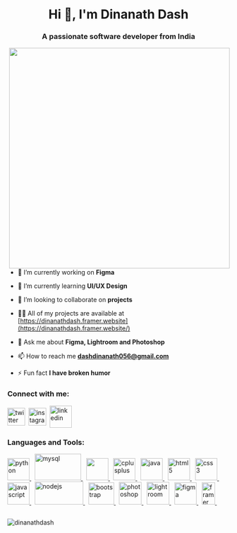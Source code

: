 <h1 align="center">Hi 👋, I'm Dinanath Dash</h1>
<h3 align="center">A passionate software developer from India</h3>


<p>
<img align="right" src="https://user-images.githubusercontent.com/108653031/188369724-c5784acd-b5d0-40cf-91f0-7c67fca9eb50.png"width=500>
</p>

- 🔭 I’m currently working on **Figma**

- 🌱 I’m currently learning **UI/UX Design**

- 👯 I’m looking to collaborate on **projects**

- 👨‍💻 All of my projects are available at [https://dinanathdash.framer.website](https://dinanathdash.framer.website/)

- 💬 Ask me about **Figma, Lightroom and Photoshop**

- 📫 How to reach me **dashdinanath056@gmail.com**

- ⚡ Fun fact **I have broken humor**

<h3 align="left">Connect with me:</h3>
<p align="left">
<a href="https://x.com/DinanathDash" target="_blank"><img align="center" src="https://cdn.brandfetch.io/idS5WhqBbM/theme/light/logo.svg?k=bfHSJFAPEG" alt="twitter" height="40" width="40" /></a>&nbsp
<a href="https://instagram.com/dinanath_dash" target="_blank"><img align="center" src="https://cdn.brandfetch.io/ido5G85nya/theme/light/symbol.svg?k=bfHSJFAPEG" alt="instagram" height="40" width="40" /></a>&nbsp
<a href="https://linkedin.com/in/dinanathdash" target="_blank"><img align="center" src="https://cdn.brandfetch.io/idJFz6sAsl/theme/dark/symbol.svg?k=bfHSJFAPEG" alt="linkedin" height="50" width="50" /></a>
</p>

<h3 align="left">Languages and Tools:</h3>
<p align="left"> </p>
<a href="https://www.python.org" target="_blank" rel="noreferrer"> <img src="https://cdn.brandfetch.io/idbpOFBgcc/theme/dark/logo.svg?k=bfHSJFAPEG" alt="python" width="50" height="50"/> </a>&nbsp 
<a href="https://www.mysql.com/" target="_blank" rel="noreferrer"> <img src="https://cdn.brandfetch.io/idBdG8DdKe/theme/dark/logo.svg?k=bfHSJFAPEG" alt="mysql" width="105" height="60"/> </a>&nbsp
<a href="https://www.w3schools.com/c/c_intro.php" target="_blank" rel="noreferrer"> <img src="https://upload.wikimedia.org/wikipedia/commons/thumb/archive/3/35/20190417225046%21The_C_Programming_Language_logo.svg/120px-The_C_Programming_Language_logo.svg.png" width="50" height="50"/> </a>&nbsp 
<a href="https://www.w3schools.com/cpp/" target="_blank" rel="noreferrer"> <img src="https://cdn4.iconfinder.com/data/icons/logos-brands-in-colors/404/c_logo-64.png" alt="cplusplus" width="50" height="50"/> </a>&nbsp 
<a href="https://www.java.com" target="_blank" rel="noreferrer"> <img src="https://cdn-icons-png.flaticon.com/128/226/226777.png" alt="java" width="50" height="50"/> </a>&nbsp
<a href="https://www.w3.org/html/" target="_blank" rel="noreferrer"> <img src="https://cdn1.iconfinder.com/data/icons/logotypes/32/badge-html-5-64.png" alt="html5" width="50" height="50"/> </a>&nbsp
<a href="https://www.w3schools.com/css/" target="_blank" rel="noreferrer"> <img src="https://cdn1.iconfinder.com/data/icons/logotypes/32/badge-css-3-64.png" alt="css3" width="50" height="50"/> </a>&nbsp
<a href="https://developer.mozilla.org/en-US/docs/Web/JavaScript" target="_blank" rel="noreferrer"> <img src="https://cdn-icons-png.flaticon.com/128/5968/5968292.png" alt="javascript" width="50" height="50"/> </a>&nbsp
<a href="https://nodejs.org/en/about" target="_blank" rel="noreferrer"> <img src="https://nodejs.org/static/images/logo.svg" alt="nodejs" width="110" height="52"/> </a>&nbsp
<a href="https://getbootstrap.com" target="_blank" rel="noreferrer"> <img src="https://cdn.brandfetch.io/idm4AsFvrC/theme/dark/symbol.svg?k=bfHSJFAPEG" alt="bootstrap" width="58" height="50"/> </a>&nbsp
<a href="https://www.photoshop.com/en" target="_blank" rel="noreferrer"> <img src="https://www.adobe.com/content/dam/shared/images/product-icons/svg/photoshop.svg" alt="photoshop" width="51" height="51"/> </a>&nbsp
<a href="https://www.lightroom.com/en" target="_blank" rel="noreferrer"> <img src="https://www.adobe.com/content/dam/cc1/en/genuine/images/AFC/LR_icon.svg" alt="lightroom" width="51" height="51"/> </a>&nbsp
<a href="https://www.figma.com/" target="_blank" rel="noreferrer"> <img src="https://cdn.brandfetch.io/idZHcZ_i7F/theme/dark/symbol.svg?k=bfHSJFAPEG" alt="figma" width="50" height="50"/> </a>&nbsp
<a href="https://www.framer.com/" target="_blank" rel="noreferrer"> <img src="https://cdn.brandfetch.io/idCeIE9B96/theme/light/symbol.svg?k=bfHSJFAPEG" alt="framer" width="30" height="50"/> </a>&nbsp

<h2> </h2>
<p><img align="center" src="https://github-readme-stats.vercel.app/api/top-langs/?username=dinanathdash" alt="dinanathdash" /></p>
